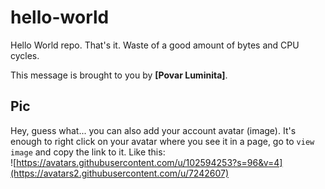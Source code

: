 # hello-world

Hello World repo. That's it. Waste of a good amount of bytes and CPU cycles.

This message is brought to you by **[Povar Luminita]**.

## Pic

Hey, guess what... you can also add your account avatar (image). It's enough to right click on your avatar where you see it in a page, go to `view image` and copy the link to it.
Like this:  
![https://avatars.githubusercontent.com/u/102594253?s=96&v=4](https://avatars2.githubusercontent.com/u/7242607)
